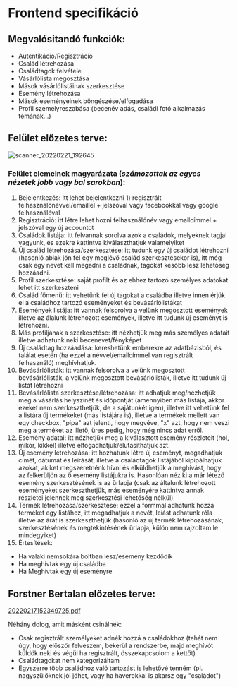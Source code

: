 # Frontend specifikáció
## Megvalósitandó funkciók:
- Autentikáció/Regisztráció
- Család létrehozása
- Családtagok felvétele
- Vásárlólista megosztása
- Mások vásárlólistáinak szerkesztése
- Esemény létrehozása
- Mások eseményeinek böngészése/elfogadása
- Profil személyreszabása (becenév adás, családi fotó alkalmazás témának...)

## Felület előzetes terve: 
![scanner_20220221_192645](https://user-images.githubusercontent.com/61094345/155011313-1ac83d23-1431-4a2d-8f99-d90ee1048a72.jpg)

### Felület elemeinek magyarázata (*számozottak az egyes nézetek jobb vagy bal sarokban*):
1. Bejelentkezés: itt lehet bejelentkezni 1) regisztrált felhasználónévvel/emaillel + jelszóval vagy facebookkal vagy google felhasználóval
2. Regisztráció: itt létre lehet hozni felhasználónév vagy emailcímmel + jelszóval egy új accountot
3. Családok listája: itt felvannak sorolva azok a családok, melyeknek tagjai vagyunk, és ezekre kattintva kiválaszthatjuk valamelyiket
4. Új család létrehozása/szerkesztése: itt tudunk egy új családot létrehozni (hasonló ablak jön fel egy meglévő család szerkesztésekor is), itt még csak egy nevet kell megadni a családnak, tagokat később lesz lehetőség hozzáadni.
5. Profil szerkesztése: saját profilt és az ehhez tartozó személyes adatokat lehet itt szerkeszteni
6. Család főmenü: itt vehetünk fel új tagokat a családba illetve innen érjük el a családhoz tartozó eseményeket és bevásárlólistákat
7. Események listája: itt vannak felsorolva a velünk megosztott események illetve az álalunk létrehozott események, illetve itt tudunk új eseményt is létrehozni.
8. Más profiljának a szerkesztése: itt nézhetjük meg más személyes adatait illetve adhatunk neki becenevet/fényképet
9. Új családtag hozzáadása: kereshetünk emberekre az adatbázisból, és találat esetén (ha ezzel a névvel/emailcímmel van regisztrált felhasználó) meghívhatjuk.
10. Bevásárlólisták: itt vannak felsorolva a velünk megosztott bevásárlólisták, a velünk megosztott bevásárlólisták, illetve itt tudunk új listát létrehozni
11. Bevásárlólista szerkesztése/létrehozása: itt adhatjuk meg/nézhetjük meg a vásárlás helyszínét és időpontját (amennyiben más listája, akkor ezeket nem szerkeszthetjük, de a sajátunkét igen), illetve itt vehetünk fel a listára új termékeket (más listájára is), illetve a termékek mellett van egy checkbox, "pipa" azt jelenti, hogy megvéve, "x" azt, hogy nem veszi meg a terméket az illető, üres pedig, hogy még nincs adat erről. 
12. Esemény adatai: itt nézhetjük meg a kiválasztott esemény részleteit (hol, mikor, kikkel) illetve elfogadhatjuk/elutasíthatjuk azt. 
13. Új esemény létrehozása: itt hozhatunk létre új eseményt, megadhatjuk címét, dátumát és leírását, illetve a családtagok listájából kipipálhatjuk azokat, akiket megszeretnénk hívni és elküldhetjük a meghívást, hogy az felkerüljön az ő esemény listájukra is. Hasonlóan néz ki a már létező esemény szerkesztésének is az űrlapja (csak az általunk létrehozott eseményeket szerkeszthetjük, más eseményére kattintva annak részletei jelennek meg szerkesztési lehetőség nélkül)
14. Termék létrehozása/szerkesztése: ezzel a formmal adhatunk hozzá terméket egy listához, itt megadhatjuk a nevét, leíást adhatunk róla illetve az árát is szerkeszthetjük (hasonló az új termék létrehozásának, szerkesztésének és megtekintésének űrlapja, külön nem rajzoltam le mindegyiket)
15. Értesítések:
- Ha valaki nemsokára boltban lesz/esemény kezdődik
- Ha meghívtak egy új családba
- Ha Meghívtak egy új eseményre

## Forstner Bertalan előzetes terve: 
[20220217152349725.pdf](https://github.com/Matyi98/MSc-Onlab1/files/8111610/20220217152349725.pdf)

Néhány dolog, amit másként csinálnék:
- Csak regisztrált személyeket adnék hozzá a családokhoz (tehát nem úgy, hogy először felveszem, bekerül a rendszerbe, majd meghívót küldök neki és végül ha regisztrált, összekapcsolom a kettőt)
- Családtagokat nem kategorizáltam
- Egyszerre több családhoz való tartozást is lehetővé tenném (pl. nagyszülőknek jól jöhet, vagy ha haverokkal is akarsz egy "családot")


